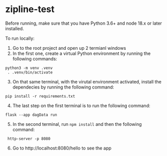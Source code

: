 # zipline-test

Before running, make sure that you have Python 3.6+ and node 18.x or later installed.

To run locally:

1. Go to the root project and open up 2 termianl windows
2. In the first one, create a virtual Python environment by running the following commands:
```
python3 -m venv .venv
 . .venv/bin/activate
```
3. On that same terminal, with the virutal environment activated, install the dependecies by running the following command:
```
pip install -r requirements.txt
```
4. The last step on the first terminal is to run the following command:
```
flask --app dagData run
```
5. In the second terminal, run `npm install` and then the following command:
```
 http-server -p 8080
 ```
 6. Go to http://localhost:8080/hello to see the app
